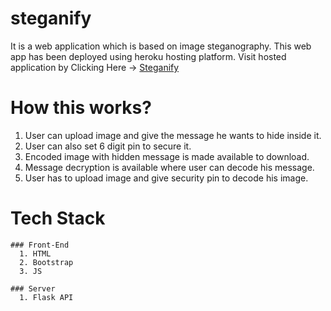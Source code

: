 # steganify

It is a web application which is based on image steganography. This web app has been deployed using heroku hosting platform.
Visit hosted application by Clicking Here -> [Steganify](https://steganify.herokuapp.com/)

# How this works?

1. User can upload image and give the message he wants to hide inside it.
2. User can also set 6 digit pin to secure it.
3. Encoded image with hidden message is made available to download.
4. Message decryption is available where user can decode his message.
5. User has to upload image and give security pin to decode his image.

# Tech Stack
    ### Front-End  
      1. HTML
      2. Bootstrap
      3. JS
      
    ### Server
      1. Flask API
